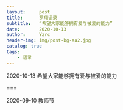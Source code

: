 ```yaml
---
layout:     post
title:      罗翔语录
subtitle:   “希望大家能够拥有爱与被爱的能力”
date:       2020-10-13
author:     Yzrc
header-img: img/post-bg-aa2.jpg
catalog: true
tags:
    - 语录
---
```


2020-10-13 希望大家能够拥有爱与被爱的能力

===

2020-09-10 教师节

